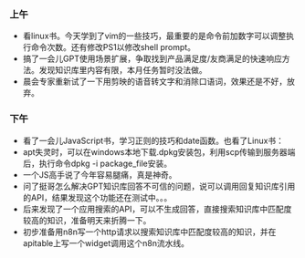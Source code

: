 ### 上午
 - 看linux书。今天学到了vim的一些技巧，最重要的是命令前加数字可以调整执行命令次数。还有修改PS1以修改shell prompt。
 - 搞了一会儿GPT使用场景扩展，争取找到产品满足度/友商满足的快速响应方法。发现知识库里内容有限，本月任务暂时没法做。
 - 晨会专家重新试了一下用剪映的语音转文字和消除口语词，效果还是不好，放弃。
 
### 下午
 - 看了一会儿JavaScript书，学习正则的技巧和date函数。也看了Linux书：
 - apt失灵时，可以在windows本地下载.dpkg安装包，利用scp传输到服务器端后，执行命令dpkg -i package_file安装。
 - 一个JS高手说了今年容易腿痛，真是神奇。
 - 问了挺哥怎么解决GPT知识库回答不可信的问题，说可以调用回复知识库引用的API，结果发现这个功能还在测试中。。。
 - 后来发现了一个应用搜索的API，可以不生成回答，直接搜索知识库中匹配度较高的知识，准备明天来折腾一下。
 - 初步准备用n8n写一个http请求以搜索知识库中匹配度较高的知识，并在apitable上写一个widget调用这个n8n流水线。